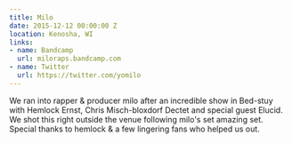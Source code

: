 ```yaml
---
title: Milo
date: 2015-12-12 00:00:00 Z
location: Kenosha, WI
links:
- name: Bandcamp
  url: miloraps.bandcamp.com
- name: Twitter
  url: https://twitter.com/yomilo
---
```


We ran into rapper & producer milo after an incredible show in Bed-stuy with Hemlock Ernst, Chris Misch-bloxdorf Dectet and special guest Elucid. We shot this right outside the venue following milo's set amazing set. Special thanks to hemlock & a few lingering fans who helped us out.
